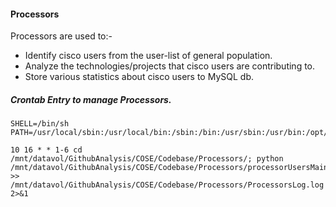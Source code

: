 #### Processors
Processors are used to:-
* Identify cisco users from the user-list of general population.
* Analyze the technologies/projects that cisco users are contributing to.
* Store various statistics about cisco users to MySQL db.

##### Crontab Entry to manage Processors.
```
SHELL=/bin/sh
PATH=/usr/local/sbin:/usr/local/bin:/sbin:/bin:/usr/sbin:/usr/bin:/opt/hdfs/bin

10 16 * * 1-6 cd /mnt/datavol/GithubAnalysis/COSE/Codebase/Processors/; python /mnt/datavol/GithubAnalysis/COSE/Codebase/Processors/processorUsersMain.py >> /mnt/datavol/GithubAnalysis/COSE/Codebase/Processors/ProcessorsLog.log 2>&1
```
